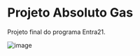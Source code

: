 # Projeto Absoluto Gas

Projeto final do programa    Entra21.


![image](https://user-images.githubusercontent.com/85081592/195962387-63b370c9-becf-43e2-8b70-a805d6d94a0c.png)

